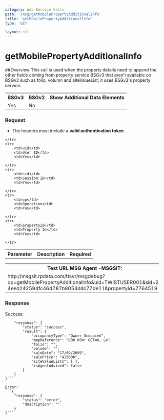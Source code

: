```yaml
---
category: Web Service Calls
path: '/msg/getMobilePropertyAdditionalInfo'
title: 'getMobilePropertyAdditionalInfo'
type: 'GET'

layout: nil
---
```


# getMobilePropertyAdditionalInfo

##Overview
This call is used when the property details need to append the other fields coming from property service BSGv3 that aren't available on BSGv2 such as folio, volumn and siteValueList; it uses BSGv3's property service.

<table>
	<tbody>
	<tr>
		<th>BSGv3</th>
		<th>BSGv2</th>
		<th>Show Additional Data Elements</th>
	</tr>
	<tr>
		<td>Yes</td>
		<td>No</td>
		<td></td>
	</tr>

</tbody>
</table>

### Request

* The headers must include a **valid authentication token**.

<table>
	<tbody>
	<tr>
		<th>Parameter</th>
		<th>Description</th>
		<th>Required</th>
		
	</tr>
	<tr>
		<td>uid</td>
		<td>User ID</td>
		<td>Yes</td>
		
	</tr>
	<tr>
		<td>sid</td>
		<td>Session ID</td>
		<td>Yes</td>
		
	</tr>
	<tr>
		<td>op</td>
		<td>Operation</td>
		<td>Yes</td>
		
	</tr>
	<tr>
		<td>propertyId</td>
		<td>Property Id</td>
		<td>Yes</td>
		
	</tr>
</tbody>
</table>

<div id="msgtesturl">
<table>
	<tbody>
	<tr>
		<th>Test URL MSG Agent -MSGSIT:</th>
	</tr>
	<tr>
		<td>http://msgsit.rpdata.com/ttsvr/msgdebug?op=getMobilePropertyAdditionalInfo&uid=TWISTUSER001&sid=2-4eed242594fc464787b8054ddc77de11&propertyId=7764519
		</td>
	</tr>
</tbody>
</table>
</div>

### Response

Success:
```{
    "response": {
        "status": "success",
        "result": {
            "occupancyType": "Owner Occupied",
            "mapReference": "UBD NSW: CCT40, L4",
            "folio": "",
            "volume": "",
            "saleDate": "17/09/2009",
            "salePrice": "415000",
            "siteValueLists": [ ],
            "isAgentAdvised": false
        }
    }
}```

Error:
```{
    "response": {
        "status": "error",
        "description": ""
    }
}```